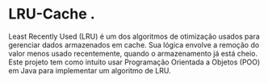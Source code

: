 # LRU-Cache .
Least Recently Used (LRU) é um dos algoritmos de otimização usados para gerenciar dados armazenados em cache. Sua lógica envolve a remoção do valor menos usado recentemente, quando o armazenamento já está cheio. Este projeto tem como intuito usar Programação Orientada a Objetos (POO) em Java para implementar um algoritmo de LRU.
